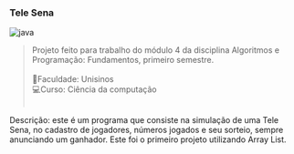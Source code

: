 ### Tele Sena

  <img align="center" alt="java" src="https://img.shields.io/badge/Java-ED8B00?style=for-the-badge&logo=openjdk&logoColor=white"><br>
 
>Projeto feito para trabalho do módulo 4 da disciplina 	Algoritmos e Programação: Fundamentos, primeiro semestre.<br><br>
📖Faculdade: Unisinos<br>
💻Curso: Ciência da computação<br><br>

Descrição: este é um programa que consiste na simulação de uma Tele Sena, no cadastro de jogadores, números jogados e seu sorteio, sempre anunciando um ganhador. Este foi o primeiro projeto utilizando Array List.
